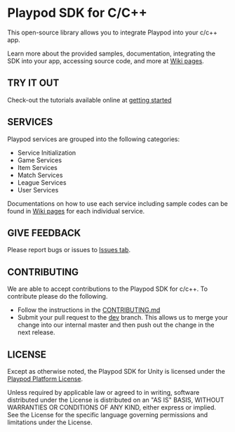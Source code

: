 
# Playpod SDK for  C/C++ 
This open-source library allows you to integrate Playpod into your c/c++ app.

Learn more about  the provided samples, documentation, integrating the SDK into your app, accessing source code, and more at [Wiki pages](https://github.com/play-pod-ir/CSDK/wiki).

## TRY IT OUT
Check-out the tutorials available online at [getting started](https://github.com/play-pod-ir/CSDK/wiki/Getting-Started)

## SERVICES
Playpod services are grouped into the following categories:
  * Service Initialization
  * Game Services
  * Item Services
  * Match Services
  * League Services
  * User Services
  
Documentations on how to use each service including sample codes can be found in [Wiki pages](https://github.com/play-pod-ir/CSDK/wiki) for each individual service.

## GIVE FEEDBACK
Please report bugs or issues to [Issues tab](https://github.com/play-pod-ir/K/issues).

## CONTRIBUTING
We are able to accept contributions to the Playpod SDK for c/c++. To contribute please do the following.
  * Follow the instructions in the [CONTRIBUTING.md](https://github.com/play-pod-ir/CSDK/blob/dev/CONTRIBUTING.md)
  * Submit your pull request to the [dev](https://github.com/play-pod-ir/UnitySDK/tree/dev) branch. This allows us to merge your change into our internal master and then push out the change in the next release.

## LICENSE
Except as otherwise noted, the Playpod SDK for Unity is licensed under the [Playpod Platform License](https://github.com/play-pod-ir/c/c++SDK/blob/dev/LICENSE.md).

Unless required by applicable law or agreed to in writing, software distributed under the License is distributed on an "AS IS" BASIS, WITHOUT WARRANTIES OR CONDITIONS OF ANY KIND, either express or implied. See the License for the specific language governing permissions and limitations under the License.
